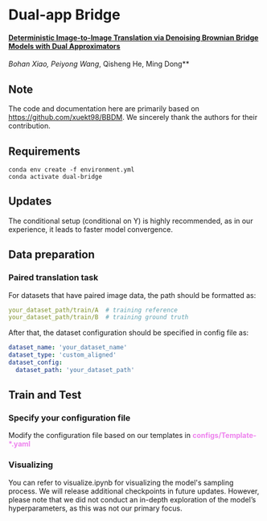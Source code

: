 # Dual-app Bridge
#### [Deterministic Image-to-Image Translation via Denoising Brownian Bridge Models with Dual Approximators]()

**Bohan Xiao*, Peiyong Wang*, Qisheng He, Ming Dong**

## Note
The code and documentation here are primarily based on https://github.com/xuekt98/BBDM. We sincerely thank the authors for their contribution.

## Requirements
```commandline
conda env create -f environment.yml
conda activate dual-bridge
```
## Updates
The conditional setup (conditional on Y) is highly recommended, as in our experience, it leads to faster model convergence.

## Data preparation
### Paired translation task
For datasets that have paired image data, the path should be formatted as:
```yaml
your_dataset_path/train/A  # training reference
your_dataset_path/train/B  # training ground truth
```
After that, the dataset configuration should be specified in config file as:
```yaml
dataset_name: 'your_dataset_name'
dataset_type: 'custom_aligned'
dataset_config:
  dataset_path: 'your_dataset_path'
```



## Train and Test
### Specify your configuration file
Modify the configuration file based on our templates in <font color=violet><b>configs/Template-*.yaml</b></font>  


### Visualizing
You can refer to visualize.ipynb for visualizing the model's sampling process. We will release additional checkpoints in future updates. However, please note that we did not conduct an in-depth exploration of the model’s hyperparameters, as this was not our primary focus.
<!-- ```

